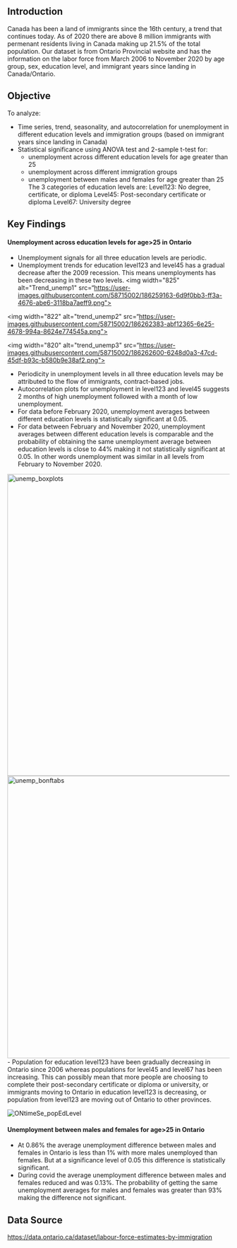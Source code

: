 ## Introduction
Canada has been a land of immigrants since the 16th century, a trend that continues today. As of 2020 there are above 8 million immigrants with permenant residents living in Canada making up 21.5% of the total population.
Our dataset is from Ontario Provincial website and has the information on the labor force from March 2006 to November 2020 by age group, sex, education level, and immigrant years since landing in Canada/Ontario.

## Objective
To analyze:
- Time series, trend, seasonality, and autocorrelation for unemployment in different education levels and immigration groups (based on immigrant years since landing in Canada)
- Statistical significance using ANOVA test and 2-sample t-test for:
    - unemployment across different education levels for age greater than 25
    - unemployment across different immigration groups
    - unemployment between males and females for age greater than 25
The 3 categories of education levels are:
Level123: No degree, certificate, or diploma
Level45: Post-secondary certificate or diploma
Level67: University degree

## Key Findings
#### Unemployment across education levels for age>25 in Ontario
- Unemployment signals for all three education levels are periodic.
- Unemployment trends for education level123 and level45 has a gradual decrease after the 2009 recession. This means unemployments has been decreasing in these two levels.
<img width="825" alt="Trend_unemp1" src=“https://user-images.githubusercontent.com/58715002/186259163-6d9f0bb3-ff3a-4676-abe6-3118ba7aeff9.png">
                                                                                                                                               
<img width="822" alt="trend_unemp2" src=“https://user-images.githubusercontent.com/58715002/186262383-abf12365-6e25-4678-994a-8624e774545a.png">

<img width="820" alt="trend_unemp3" src=“https://user-images.githubusercontent.com/58715002/186262600-6248d0a3-47cd-45df-b93c-b580b9e38af2.png">
                                                                                                                                               
- Periodicity in unemployment levels in all three education levels may be attributed to the flow of immigrants, contract-based jobs.
- Autocorrelation plots for unemployment in level123 and level45 suggests 2 months of high unemployment followed with a month of low unemployment.
- For data before February 2020, unemployment averages between different education levels is statistically significant at 0.05.
- For data between February and November 2020, unemployment averages between different education levels is comparable and the probability of obtaining the same unemployment average between education levels is close to 44% making it not statistically significant at 0.05. In other words unemployment was similar in all levels from February to November 2020.
<img width="683" alt="unemp_boxplots" src="https://user-images.githubusercontent.com/58715002/186265532-607ac6d7-2c5b-45bc-b5be-082c2dba101b.png">
<img width="639" alt="unemp_bonftabs" src="https://user-images.githubusercontent.com/58715002/186266595-1c7fbc3e-4edb-4aa4-bf1a-951345d63079.png">
- Population for education level123 have been gradually decreasing in Ontario since 2006 whereas populations for level45 and level67 has been increasing. This can possibly mean that more people are choosing to complete their post-secondary certificate or diploma or university, or immigrants moving to Ontario in education level123 is decreasing, or population from level123 are moving out of Ontario to other provinces.
                                                                                                                                                 
![ONtimeSe_popEdLevel](https://user-images.githubusercontent.com/58715002/186263093-ec2449b3-8424-4147-867f-1af7a16e1c1d.png)
                                                                                                                                                 

#### Unemployment between males and females for age>25 in Ontario
- At 0.86% the average unemployment difference between males and females in Ontario is less than 1% with more males unemployed than females. But at a significance level of 0.05 this difference is statistically significant.
- During covid the average unemployment difference between males and females reduced and was 0.13%. The probability of getting the same unemployment averages for males and females was greater than 93% making the difference not significant.

## Data Source
https://data.ontario.ca/dataset/labour-force-estimates-by-immigration
